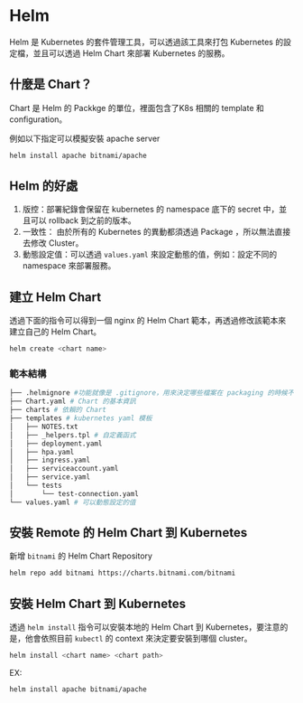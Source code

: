 # Helm

Helm 是 Kubernetes 的套件管理工具，可以透過該工具來打包 Kubernetes 的設定檔，並且可以透過 Helm Chart 來部署 Kubernetes 的服務。

## 什麼是 Chart？

Chart 是 Helm 的 Packkge 的單位，裡面包含了K8s 相關的 template 和 configuration。

例如以下指定可以模擬安裝 apache server
  
```bash
helm install apache bitnami/apache  
```

## Helm 的好處

1. 版控：部署紀錄會保留在 kubernetes 的 namespace 底下的 secret 中，並且可以 rollback 到之前的版本。
2. 一致性： 由於所有的 Kubernetes 的異動都須透過 Package ，所以無法直接去修改 Cluster。
3. 動態設定值：可以透過 `values.yaml` 來設定動態的值，例如：設定不同的 namespace 來部署服務。

## 建立 Helm Chart

透過下面的指令可以得到一個 nginx 的 Helm Chart 範本，再透過修改該範本來建立自己的 Helm Chart。

```bash
helm create <chart name>
```

### 範本結構

```bash
├── .helmignore #功能就像是 .gitignore，用來決定哪些檔案在 packaging 的時候不要被包進去
├── Chart.yaml # Chart 的基本資訊
├── charts # 依賴的 Chart
├── templates # kubernetes yaml 模板
│   ├── NOTES.txt
│   ├── _helpers.tpl # 自定義函式
│   ├── deployment.yaml
│   ├── hpa.yaml
│   ├── ingress.yaml
│   ├── serviceaccount.yaml
│   ├── service.yaml
│   └── tests
│       └── test-connection.yaml
└── values.yaml # 可以動態設定的值

```

## 安裝 Remote 的 Helm Chart 到 Kubernetes

新增 `bitnami` 的 Helm Chart Repository

```bash
helm repo add bitnami https://charts.bitnami.com/bitnami
```

## 安裝 Helm Chart 到 Kubernetes

透過 `helm install` 指令可以安裝本地的 Helm Chart 到 Kubernetes，要注意的是，他會依照目前 `kubectl` 的 context 來決定要安裝到哪個 cluster。

```bash
helm install <chart name> <chart path>
```

EX:

```bash
helm install apache bitnami/apache
```


